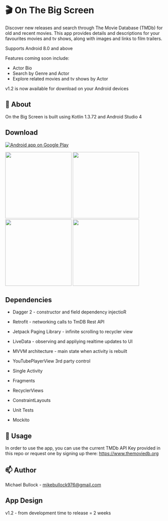 # 
# 🎬 On The Big Screen

Discover new releases and search through The Movie Database (TMDb) for old and recent movies. This app provides details and descriptions for your favourites movies and tv shows, along with images and links to film trailers.

Supports Android 8.0 and above

Features coming soon include:
- Actor Bio
- Search by Genre and Actor
- Explore related movies and tv shows by Actor

v1.2 is now available for download on your Android devices 

## 🔎 About

On the Big Screen is built using Kotlin 1.3.72 and Android Studio 4

## Download

<a href="https://play.google.com/store/apps/details?id=com.mike976.onthebigscreen">
  <img alt="Android app on Google Play" src="https://developer.android.com/images/brand/en_app_rgb_wo_45.png" />
</a>

<br />

<p>
   
   <img src="https://user-images.githubusercontent.com/63581689/85455089-7bccdf00-b595-11ea-97f7-54e10cb803ca.png" width="210">
   
   <img src="https://user-images.githubusercontent.com/63581689/85455128-84251a00-b595-11ea-8982-42947b130607.png" width="210">
   
   <img src="https://user-images.githubusercontent.com/63581689/85455181-91420900-b595-11ea-9588-dfddb4d29823.png" width="210">
   
   <img src="https://user-images.githubusercontent.com/63581689/85455191-92733600-b595-11ea-9a6d-de7ce4e56f25.png" width="210">
</p>

## Dependencies
- Dagger 2 - constructor and field dependency injectioR
- Retrofit - networking calls to TmDB Rest API
- Jetpack Paging Library - infinite scrolling to recycler view
- LiveData - observing and appliying realtime updates to UI

- MVVM architecture - main state when activity is rebuilt
- YouTubePlayerView 3rd party control
- Single Activity
- Fragments
- RecyclerViews
- ConstraintLayouts

- Unit Tests
- Mockito


## 🔧 Usage

In order to use the app, you can use the current TMDb API Key provided in this repo or request one by signing up there:
https://www.themoviedb.org


## 📫 Author

Michael Bullock - <mikebullock976@gmail.com>


## App Design

v1.2 - from development time to release = 2 weeks
